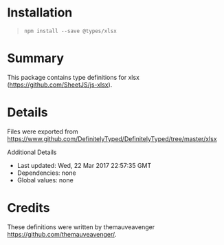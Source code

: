 # Installation
> `npm install --save @types/xlsx`

# Summary
This package contains type definitions for xlsx (https://github.com/SheetJS/js-xlsx).

# Details
Files were exported from https://www.github.com/DefinitelyTyped/DefinitelyTyped/tree/master/xlsx

Additional Details
 * Last updated: Wed, 22 Mar 2017 22:57:35 GMT
 * Dependencies: none
 * Global values: none

# Credits
These definitions were written by themauveavenger <https://github.com/themauveavenger/>.

